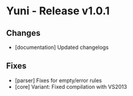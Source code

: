 Yuni - Release v1.0.1
=====================


Changes
-------

 * [documentation] Updated changelogs



Fixes
-----

 * [parser] Fixes for empty/error rules
 * [core] Variant: Fixed compilation with VS2013

